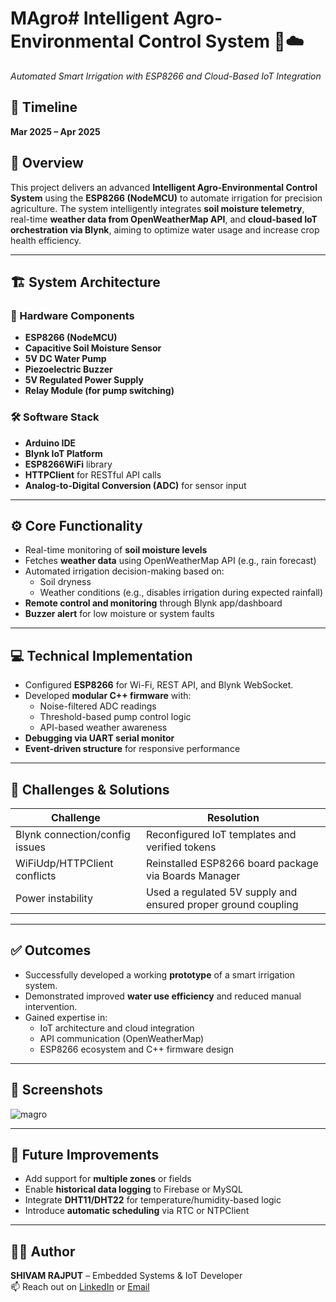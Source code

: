 # MAgro# Intelligent Agro-Environmental Control System 🌿☁️
_Automated Smart Irrigation with ESP8266 and Cloud-Based IoT Integration_

## 📅 Timeline
**Mar 2025 – Apr 2025**

## 📘 Overview
This project delivers an advanced **Intelligent Agro-Environmental Control System** using the **ESP8266 (NodeMCU)** to automate irrigation for precision agriculture. The system intelligently integrates **soil moisture telemetry**, real-time **weather data from OpenWeatherMap API**, and **cloud-based IoT orchestration via Blynk**, aiming to optimize water usage and increase crop health efficiency.

---

## 🏗️ System Architecture

### 🔌 Hardware Components
- **ESP8266 (NodeMCU)**
- **Capacitive Soil Moisture Sensor**
- **5V DC Water Pump**
- **Piezoelectric Buzzer**
- **5V Regulated Power Supply**
- **Relay Module (for pump switching)**

### 🛠️ Software Stack
- **Arduino IDE**
- **Blynk IoT Platform**
- **ESP8266WiFi** library
- **HTTPClient** for RESTful API calls
- **Analog-to-Digital Conversion (ADC)** for sensor input

---

## ⚙️ Core Functionality

- Real-time monitoring of **soil moisture levels**
- Fetches **weather data** using OpenWeatherMap API (e.g., rain forecast)
- Automated irrigation decision-making based on:
  - Soil dryness
  - Weather conditions (e.g., disables irrigation during expected rainfall)
- **Remote control and monitoring** through Blynk app/dashboard
- **Buzzer alert** for low moisture or system faults

---

## 💻 Technical Implementation

- Configured **ESP8266** for Wi-Fi, REST API, and Blynk WebSocket.
- Developed **modular C++ firmware** with:
  - Noise-filtered ADC readings
  - Threshold-based pump control logic
  - API-based weather awareness
- **Debugging via UART serial monitor**
- **Event-driven structure** for responsive performance

---

## 🧪 Challenges & Solutions

| Challenge | Resolution |
|----------|------------|
| Blynk connection/config issues | Reconfigured IoT templates and verified tokens |
| WiFiUdp/HTTPClient conflicts | Reinstalled ESP8266 board package via Boards Manager |
| Power instability | Used a regulated 5V supply and ensured proper ground coupling |

---

## ✅ Outcomes

- Successfully developed a working **prototype** of a smart irrigation system.
- Demonstrated improved **water use efficiency** and reduced manual intervention.
- Gained expertise in:
  - IoT architecture and cloud integration
  - API communication (OpenWeatherMap)
  - ESP8266 ecosystem and C++ firmware design

---

## 📸 Screenshots 
![magro](https://github.com/user-attachments/assets/b26d6f6c-ae49-4aef-a3d4-4dafbbccf050)


---

## 📂 Future Improvements
- Add support for **multiple zones** or fields
- Enable **historical data logging** to Firebase or MySQL
- Integrate **DHT11/DHT22** for temperature/humidity-based logic
- Introduce **automatic scheduling** via RTC or NTPClient

---


## 🙋‍♂️ Author
**SHIVAM RAJPUT** – Embedded Systems & IoT Developer  
📫 Reach out on [LinkedIn](https://linkedin.com/shivamrajputa400) or [Email](shivamrajputa400@gmail.com)
